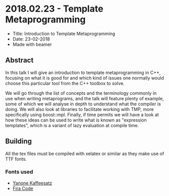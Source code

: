 # 2018.02.23 - Template Metaprogramming

* Title: Introduction to Template Metaprogramming
* Date: 23-02-2018
* Made with beamer

## Abstract

In this talk I will give an introduction to template metaprogramming in C++,
focusing on what it is good for and which kind of issues one normally would
choose this particular tool from the C++ toolbox to solve.

We will go through the list of concepts and the terminology commonly in use when
writing metaprograms, and the talk will feature plenty of example, some of which
we will analyse in depth to understand what the compiler is doing. We will also
look at libraries to facilitate working with TMP, more specifically using
boost::mpl. Finally, if time permits we will have a look at how these ideas can
be used to write what is known as "expression templates", which is a variant of
lazy evaluation at compile time.

## Building

All the tex files must be compiled with xelatex or similar as they make use of
TTF fonts.

### Fonts used

* [Yanone Kaffeesatz](https://www.yanone.de/fonts/kaffeesatz/)
* [Fira Code](https://github.com/tonsky/FiraCode)
